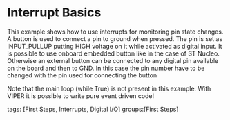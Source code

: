Interrupt Basics
================

This example shows how to use interrupts for monitoring pin state changes.
A button is used to connect a pin to ground when pressed. The pin is set as INPUT_PULLUP putting HIGH voltage on it while activated as digital input.
It is possible to use onboard embedded button like in the case of ST Nucleo.
Otherwise an external button can be connected to any digital pin available on the board and then to GND. In this case the pin number have to be changed with the pin used for connecting the button

Note that the main loop (while True) is not present in this example. With VIPER it is possible to write pure event driven code!

tags: [First Steps, Interrupts, Digital I/O]
groups:[First Steps]  
